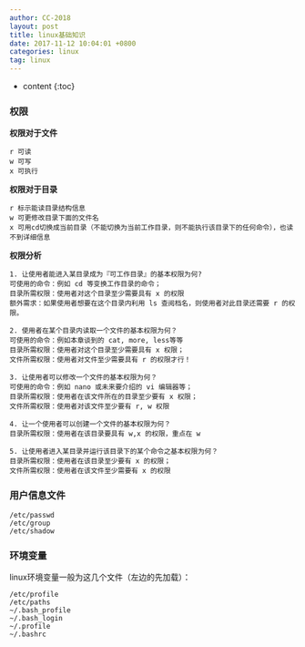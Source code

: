 ```yaml
---
author: CC-2018
layout: post
title: linux基础知识
date: 2017-11-12 10:04:01 +0800
categories: linux
tag: linux
---
```


* content
{:toc}

### 权限

**权限对于文件**

```
r 可读
w 可写
x 可执行
```

**权限对于目录**

```
r 标示能读目录结构信息
w 可更修改目录下面的文件名
x 可用cd切换成当前目录（不能切换为当前工作目录，则不能执行该目录下的任何命令），也读不到详细信息
```

**权限分析**

```
1. 让使用者能进入某目录成为『可工作目录』的基本权限为何?
可使用的命令：例如 cd 等变换工作目录的命令；
目录所需权限：使用者对这个目录至少需要具有 x 的权限
额外需求：如果使用者想要在这个目录内利用 ls 查阅档名，则使用者对此目录还需要 r 的权限。

2. 使用者在某个目录内读取一个文件的基本权限为何？
可使用的命令：例如本章谈到的 cat, more, less等等
目录所需权限：使用者对这个目录至少需要具有 x 权限；
文件所需权限：使用者对文件至少需要具有 r 的权限才行！

3. 让使用者可以修改一个文件的基本权限为何？
可使用的命令：例如 nano 或未来要介绍的 vi 编辑器等；
目录所需权限：使用者在该文件所在的目录至少要有 x 权限；
文件所需权限：使用者对该文件至少要有 r, w 权限

4. 让一个使用者可以创建一个文件的基本权限为何？
目录所需权限：使用者在该目录要具有 w,x 的权限，重点在 w

5. 让使用者进入某目录并运行该目录下的某个命令之基本权限为何？
目录所需权限：使用者在该目录至少要有 x 的权限；
文件所需权限：使用者在该文件至少需要有 x 的权限
```

### 用户信息文件

```
/etc/passwd
/etc/group
/etc/shadow
```

### 环境变量

linux环境变量一般为这几个文件（左边的先加载）：

```
/etc/profile
/etc/paths
~/.bash_profile
~/.bash_login
~/.profile
~/.bashrc
```
